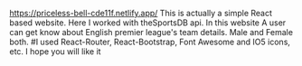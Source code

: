 https://priceless-bell-cde11f.netlify.app/
This is actually a simple React based website.
Here I worked with theSportsDB api.
In this website A user can get know about English premier league's team details. Male and Female both.
#I used React-Router, React-Bootstrap, Font Awesome and IO5 icons, etc.
I hope you will like it
